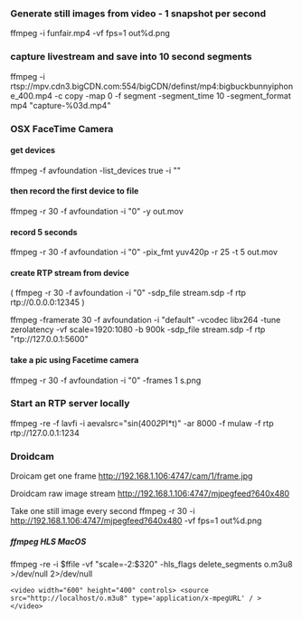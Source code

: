 ### Generate still images from video - 1 snapshot per second

ffmpeg -i funfair.mp4 -vf fps=1 out%d.png

### capture livestream and save into 10 second segments

ffmpeg -i rtsp://mpv.cdn3.bigCDN.com:554/bigCDN/definst/mp4:bigbuckbunnyiphone_400.mp4 -c copy -map 0 -f segment -segment_time 10 -segment_format mp4 "capture-%03d.mp4"


### OSX FaceTime Camera

#### get devices
ffmpeg -f avfoundation -list_devices true -i ""

#### then record the first device to file

ffmpeg -r 30 -f avfoundation -i "0" -y out.mov

#### record 5 seconds

ffmpeg -r 30 -f avfoundation -i "0" -pix_fmt yuv420p -r 25 -t 5 out.mov

#### create RTP stream from device

( ffmpeg -r 30 -f avfoundation -i "0" -sdp_file stream.sdp -f rtp rtp://0.0.0.0:12345 ) 

ffmpeg -framerate 30 -f avfoundation -i "default" -vcodec libx264 -tune zerolatency -vf scale=1920:1080 -b 900k -sdp_file stream.sdp -f rtp "rtp://127.0.0.1:5600"

#### take a pic using Facetime camera

ffmpeg -r 30 -f avfoundation -i "0" -frames 1 s.png


### Start an RTP server locally

ffmpeg -re -f lavfi -i aevalsrc="sin(400*2*PI*t)" -ar 8000 -f mulaw -f rtp rtp://127.0.0.1:1234

### Droidcam
Droicam get one frame
http://192.168.1.106:4747/cam/1/frame.jpg

Droidcam raw image stream
http://192.168.1.106:4747/mjpegfeed?640x480

Take one still image every second
ffmpeg -r 30 -i http://192.168.1.106:4747/mjpegfeed?640x480 -vf fps=1 out%d.png

##### ffmpeg HLS MacOS

ffmpeg -re -i $ffile -vf "scale=-2:$320" -hls_flags delete_segments o.m3u8 >/dev/null 2>/dev/null

`<video width="600" height="400" controls>
<source src="http://localhost/o.m3u8" type='application/x-mpegURL' / >
</video>`